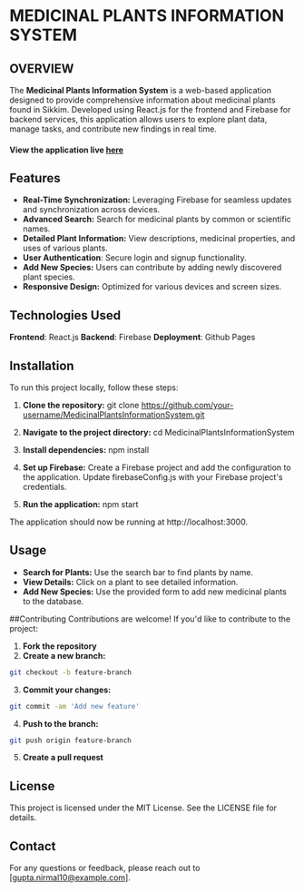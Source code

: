 
# **MEDICINAL PLANTS INFORMATION SYSTEM**
## OVERVIEW
The **Medicinal Plants Information System** is a web-based application designed to provide comprehensive information about medicinal plants found in Sikkim. Developed using React.js for the frontend and Firebase for backend services, this application allows users to explore plant data, manage tasks, and contribute new findings in real time.

#### View the application live [here](https://aashu-007.github.io/MedicinalPlantsInformationSystem/) 

## Features
- **Real-Time Synchronization:** Leveraging Firebase for seamless updates and synchronization across devices.
- **Advanced Search:** Search for medicinal plants by common or scientific names.
- **Detailed Plant Information:** View descriptions, medicinal properties, and uses of various plants.
- **User Authentication**: Secure login and signup functionality.
- **Add New Species:** Users can contribute by adding newly discovered plant species.
- **Responsive Design:** Optimized for various devices and screen sizes.

##  Technologies Used
 **Frontend**: React.js
 **Backend**: Firebase
**Deployment**: Github Pages

## Installation

To run this project locally, follow these steps:

1. **Clone the repository:**
        git clone https://github.com/your-username/MedicinalPlantsInformationSystem.git
	
2. **Navigate to the project directory:**
        cd MedicinalPlantsInformationSystem
	
3. **Install dependencies:**
        npm install

4. **Set up Firebase:**
Create a Firebase project and add the configuration to the application.
Update firebaseConfig.js with your Firebase project's credentials.

5. **Run the application:**
        npm start

The application should now be running at http://localhost:3000.

## Usage
- **Search for Plants:** Use the search bar to find plants by name.
- **View Details:** Click on a plant to see detailed information.
- **Add New Species:** Use the provided form to add new medicinal plants to the database.

##Contributing
Contributions are welcome! If you'd like to contribute to the project:

1. **Fork the repository**
2. **Create a new branch:**
```bash
git checkout -b feature-branch
```
3. **Commit your changes:**
```bash
git commit -am 'Add new feature'
```
4. **Push to the branch:**
```bash
git push origin feature-branch
```
5. **Create a pull request**

## License
This project is licensed under the MIT License. See the LICENSE file for details.

## Contact
For any questions or feedback, please reach out to [gupta.nirmal10@example.com].
